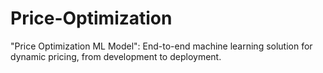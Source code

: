 # Price-Optimization
 "Price Optimization ML Model": End-to-end machine learning solution for dynamic pricing, from development to deployment.

